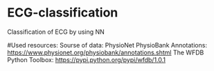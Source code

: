 # ECG-classification
Classification of ECG by using NN

#Used resources:
Sourse of data: PhysioNet
PhysioBank Annotations: https://www.physionet.org/physiobank/annotations.shtml
The WFDB Python Toolbox: https://pypi.python.org/pypi/wfdb/1.0.1

